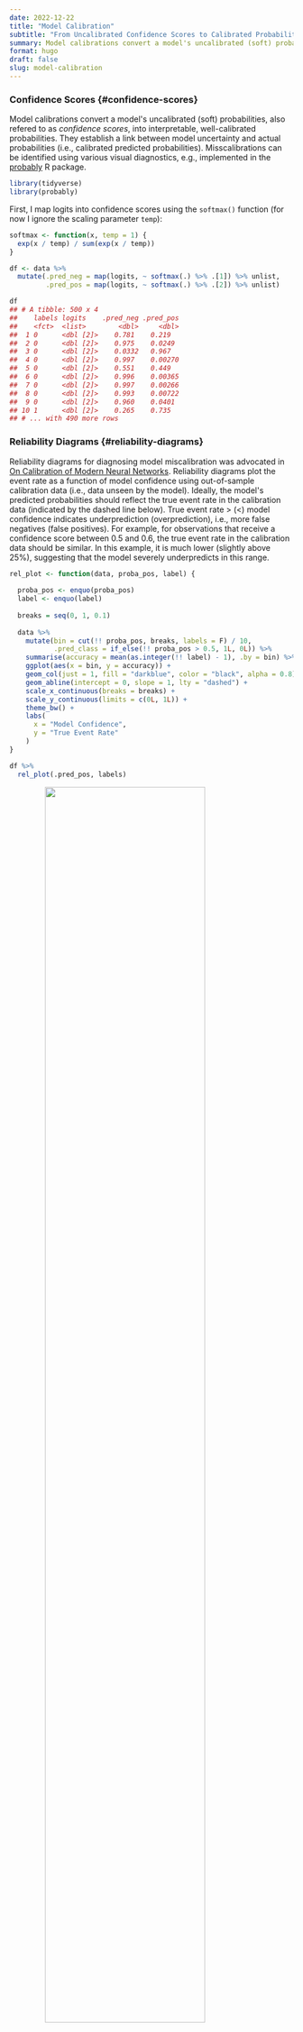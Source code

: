 ```yaml
---
date: 2022-12-22
title: "Model Calibration"
subtitle: "From Uncalibrated Confidence Scores to Calibrated Probabilities"
summary: Model calibrations convert a model's uncalibrated (soft) probabilities, also refered to as confidence scores, into interpretable, well-calibrated probabilities. They establish a link between model uncertainty and actual probabilities (i.e., calibrated predicted probabilities).
format: hugo
draft: false
slug: model-calibration
---
```





### Confidence Scores {#confidence-scores}

Model calibrations convert a model's uncalibrated (soft) probabilities, also refered to as *confidence scores*, into interpretable, well-calibrated probabilities. They establish a link between model uncertainty and actual probabilities (i.e., calibrated predicted probabilities). Misscalibrations can be identified using various visual diagnostics, e.g., implemented in the [probably](https://github.com/tidymodels/probably/) R package.



```r
library(tidyverse)
library(probably)
```




First, I map logits into confidence scores using the `softmax()` function (for now I ignore the scaling parameter `temp`):



```r
softmax <- function(x, temp = 1) {
  exp(x / temp) / sum(exp(x / temp))
}
```


```r
df <- data %>% 
  mutate(.pred_neg = map(logits, ~ softmax(.) %>% .[1]) %>% unlist,
         .pred_pos = map(logits, ~ softmax(.) %>% .[2]) %>% unlist)

df
## # A tibble: 500 x 4
##    labels logits    .pred_neg .pred_pos
##    <fct>  <list>        <dbl>     <dbl>
##  1 0      <dbl [2]>    0.781    0.219  
##  2 0      <dbl [2]>    0.975    0.0249 
##  3 0      <dbl [2]>    0.0332   0.967  
##  4 0      <dbl [2]>    0.997    0.00270
##  5 0      <dbl [2]>    0.551    0.449  
##  6 0      <dbl [2]>    0.996    0.00365
##  7 0      <dbl [2]>    0.997    0.00266
##  8 0      <dbl [2]>    0.993    0.00722
##  9 0      <dbl [2]>    0.960    0.0401 
## 10 1      <dbl [2]>    0.265    0.735  
## # ... with 490 more rows
```


### Reliability Diagrams {#reliability-diagrams}

Reliability diagrams for diagnosing model miscalibration was advocated in [On Calibration of Modern Neural Networks](https://arxiv.org/abs/1706.04599). Reliability diagrams plot the event rate as a function of model confidence using out-of-sample calibration data (i.e., data unseen by the model). Ideally, the model's predicted probabilities should reflect the true event rate in the calibration data (indicated by the dashed line below). True event rate > (<) model confidence indicates underprediction (overprediction), i.e., more false negatives (false positives). For example, for observations that receive a confidence score between 0.5 and 0.6, the true event rate in the calibration data should be similar. In this example, it is much lower (slightly above 25%), suggesting that the model severely underpredicts in this range.



```r
rel_plot <- function(data, proba_pos, label) {
  
  proba_pos <- enquo(proba_pos)
  label <- enquo(label)
  
  breaks = seq(0, 1, 0.1)
  
  data %>% 
    mutate(bin = cut(!! proba_pos, breaks, labels = F) / 10,
           .pred_class = if_else(!! proba_pos > 0.5, 1L, 0L)) %>% 
    summarise(accuracy = mean(as.integer(!! label) - 1), .by = bin) %>% 
    ggplot(aes(x = bin, y = accuracy)) +
    geom_col(just = 1, fill = "darkblue", color = "black", alpha = 0.8) +
    geom_abline(intercept = 0, slope = 1, lty = "dashed") +
    scale_x_continuous(breaks = breaks) +
    scale_y_continuous(limits = c(0L, 1L)) +
    theme_bw() +
    labs(
      x = "Model Confidence",
      y = "True Event Rate"
    )
}
```


```r
df %>% 
  rel_plot(.pred_pos, labels)
```

<img src="{{< blogdown/postref >}}index_files/figure-html/unnamed-chunk-7-1.png" width="75%" style="display: block; margin: auto;" />


### Calibration Plot {#calibration-plot}

Calibration plots are almost similar to reliability diagrams. They again visualize the relationship between the model's confidence score and the true event rate in the calibration data. As before, a well-calibrated model should output scores that show a perfect, linear correlation with the true event rate. The rugs on the bottom (top) indicate events (non-events) in this case, while the light-blue ribbon illustrate confidence bands. In contrast to the previous reliability diagram, a smooth GAM is fitted to approximate the relationship.



```r
df %>% 
  cal_plot_logistic(labels, .pred_pos, conf_level = 0.95, smooth = T, event_level = "second") +
  scale_x_continuous(breaks = seq(0, 1, 0.1))
```

<img src="{{< blogdown/postref >}}index_files/figure-html/unnamed-chunk-8-1.png" width="100%" style="display: block; margin: auto;" />


### Temperature Scaling {#temp-scaling}

After having diagnosed miscalibrations in the model's output, I'd like to mitigate the issue by applying some postprocessing techniques, in this case temperature scaling. Using a simple scaling factor (`temp`) in the softmax function to transform the logits, the distribution of model confidence scores can be smoothed out without affecting the performance the model itself. That is, `temp` effectively squishes or spreads out the confidence scores when selecting `temp > 1` or `temp < 1` without changing the rank ordering of the predictions. More well-behaved model scores can be obtained by selecting `temp` to better approximate the dashed, bisecting line.



```r
for (i in seq(1, 3, 0.25)) {
  
  p <- data %>% 
  mutate(.pred_neg = map(logits, ~ softmax(., temp = i) %>% .[1]) %>% unlist,
         .pred_pos = map(logits, ~ softmax(., temp = i) %>% .[2]) %>% unlist)%>% 
  cal_plot_logistic(labels, .pred_pos, conf_level = 0.95, smooth = T, event_level = "second") +
  scale_x_continuous(breaks = seq(0, 1, 0.1)) +
  labs(title = glue::glue("Temperature: {i}"))
    
  print(p)
  
}
```

<img src="{{< blogdown/postref >}}index_files/figure-html/unnamed-chunk-9-1.png" width="75%" style="display: block; margin: auto;" /><img src="{{< blogdown/postref >}}index_files/figure-html/unnamed-chunk-9-2.png" width="75%" style="display: block; margin: auto;" /><img src="{{< blogdown/postref >}}index_files/figure-html/unnamed-chunk-9-3.png" width="75%" style="display: block; margin: auto;" /><img src="{{< blogdown/postref >}}index_files/figure-html/unnamed-chunk-9-4.png" width="75%" style="display: block; margin: auto;" /><img src="{{< blogdown/postref >}}index_files/figure-html/unnamed-chunk-9-5.png" width="75%" style="display: block; margin: auto;" /><img src="{{< blogdown/postref >}}index_files/figure-html/unnamed-chunk-9-6.png" width="75%" style="display: block; margin: auto;" /><img src="{{< blogdown/postref >}}index_files/figure-html/unnamed-chunk-9-7.png" width="75%" style="display: block; margin: auto;" /><img src="{{< blogdown/postref >}}index_files/figure-html/unnamed-chunk-9-8.png" width="75%" style="display: block; margin: auto;" /><img src="{{< blogdown/postref >}}index_files/figure-html/unnamed-chunk-9-9.png" width="75%" style="display: block; margin: auto;" />

